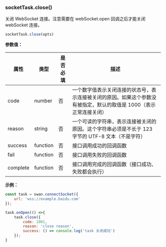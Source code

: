 ### socketTask.close()

关闭 WebSocket 连接。注意需要在 webSocket.open 回调之后才能关闭 webSocket 连接。

```js
socketTask.close(opts)
```

**参数值：**

|属性|类型|是否必填|描述|
|-|-|-|-|
|code|number|否|一个数字值表示关闭连接的状态号，表示连接被关闭的原因。如果这个参数没有被指定，默认的取值是 1000（表示正常连接关闭）|
|reason|string|否|一个可读的字符串，表示连接被关闭的原因。这个字符串必须是不长于 123 字节的 UTF-8 文本（不是字符）|
|success|function|否|接口调用成功的回调函数|
|fail|function|否|接口调用失败的回调函数|
|complete|function|否|接口调用完成的回调函数（接口成功、失败都会执行）|

**示例：**

```js
const task = swan.connectSocket({
    url: 'wss://example.baidu.com'
});

task.onOpen(() =>{
    task.close({
        code: 1001,
        reason: 'close reason',
        success: () => console.log('task 关闭成功')
    });
}
```